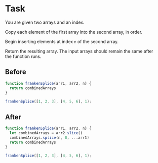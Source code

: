 # Task

You are given two arrays and an index.

Copy each element of the first array into the second array, in order.

Begin inserting elements at index `n` of the second array.

Return the resulting array. The input arrays should remain the same after the function runs.

 ## Before

```javascript
function frankenSplice(arr1, arr2, n) {
  return combinedArrays
}

frankenSplice([1, 2, 3], [4, 5, 6], 1);
```

## After

```javascript
function frankenSplice(arr1, arr2, n) {
  let combinedArrays = arr2.slice()
  combinedArrays.splice(n, 0, ...arr1)
  return combinedArrays
}

frankenSplice([1, 2, 3], [4, 5, 6], 1);
```
